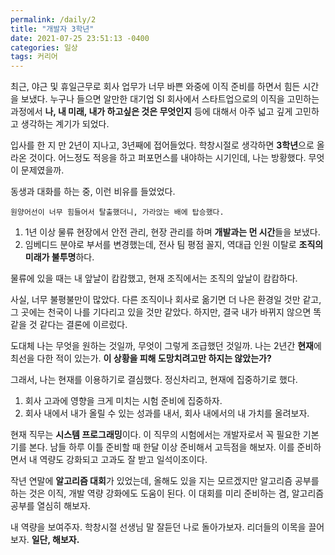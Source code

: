 ```yaml
---
permalink: /daily/2
title: "개발자 3학년"
date: 2021-07-25 23:51:13 -0400
categories: 일상
tags: 커리어
---  
```

최근, 야근 및 휴일근무로 회사 업무가 너무 바쁜 와중에 이직 준비를 하면서 힘든 시간을 보냈다. 누구나 들으면 알만한 대기업 SI 회사에서 스타트업으로의 이직을 고민하는 과정에서 **나, 내 미래, 내가 하고싶은 것은 무엇인지** 등에 대해서 아주 넓고 깊게 고민하고 생각하는 계기가 되었다.
  
입사를 한 지 만 2년이 지나고, 3년째에 접어들었다. 학창시절로 생각하면 **3학년**으로 올라온 것이다. 어느정도 적응을 하고 퍼포먼스를 내야하는 시기인데, 나는 방황했다. 무엇이 문제였을까.
  
동생과 대화를 하는 중, 이런 비유를 들었었다.
  
`원양어선이 너무 힘들어서 탈출했더니, 가라앉는 배에 탑승했다.`

1. 1년 이상 물류 현장에서 안전 관리, 현장 관리를 하며 **개발과는 먼 시간**들을 보냈다.
2. 임베디드 분야로 부서를 변경했는데, 전사 팀 평점 꼴지, 역대급 인원 이탈로 **조직의 미래가 불투명**하다.
  
물류에 있을 때는 내 앞날이 캄캄했고, 현재 조직에서는 조직의 앞날이 캄캄하다.
  
사실, 너무 불평불만이 많았다. 다른 조직이나 회사로 옮기면 더 나은 환경일 것만 같고, 그 곳에는 천국이 나를 기다리고 있을 것만 같았다. 하지만, 결국 내가 바뀌지 않으면 똑같을 것 같다는 결론에 이르렀다.
  
도대체 나는 무엇을 원하는 것일까, 무엇이 그렇게 조급했던 것일까. 나는 2년간 **현재**에 최선을 다한 적이 있는가. **이 상황을 피해 도망치려고만 하지는 않았는가?**
  
그래서, 나는 현재를 이용하기로 결심했다. 정신차리고, 현재에 집중하기로 했다.
  
1. 회사 고과에 영향을 크게 미치는 시험 준비에 집중하자.
2. 회사 내에서 내가 올릴 수 있는 성과를 내서, 회사 내에서의 내 가치를 올려보자.
  
현재 직무는 **시스템 프로그래밍**이다. 이 직무의 시험에서는 개발자로서 꼭 필요한 기본기를 본다. 남들 하루 이틀 준비할 때 한달 이상 준비해서 고득점을 해보자. 이를 준비하면서 내 역량도 강화되고 고과도 잘 받고 일석이조이다.
  
작년 연말에 **알고리즘 대회**가 있었는데, 올해도 있을 지는 모르겠지만 알고리즘 공부를 하는 것은 이직, 개발 역량 강화에도 도움이 된다. 이 대회를 미리 준비하는 겸, 알고리즘 공부를 열심히 해보자.
  
내 역량을 보여주자. 학창시절 선생님 말 잘듣던 나로 돌아가보자. 리더들의 이목을 끌어보자. **일단, 해보자.**